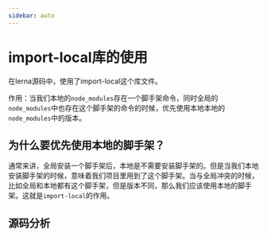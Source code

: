 ```yaml
---
sidebar: auto
---
```

# import-local库的使用
在lerna源码中，使用了import-local这个库文件。

作用：当我们本地的`node_modules`存在一个脚手架命令，同时全局的`node_modules`中也存在这个脚手架的命令的时候，优先使用本地本地的`node_modules`中的版本。

## 为什么要优先使用本地的脚手架？

通常来讲，全局安装一个脚手架后，本地是不需要安装脚手架的。但是当我们本地安装脚手架的时候，意味着我们项目里用到了这个脚手架。当与全局冲突的时候，比如全局和本地都有这个脚手架，但是版本不同，那么我们应该使用本地的脚手架。这就是`import-local`的作用。

## 源码分析
